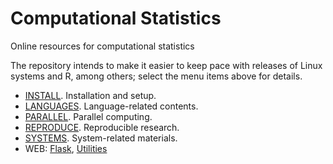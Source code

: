 # Computational Statistics

Online resources for computational statistics

The repository intends to make it easier to keep pace with releases of Linux systems and R, among others; select the menu items above for details.

* [INSTALL](INSTALL.md). Installation and setup.
* [LANGUAGES](LANGUAGES.md). Language-related contents.
* [PARALLEL](PARALLEL.md). Parallel computing.
* [REPRODUCE](REPRODUCE.md). Reproducible research.
* [SYSTEMS](SYSTEMS.md). System-related materials.
* WEB: [Flask](Flask/README.md), [Utilities](Utilities.md)
